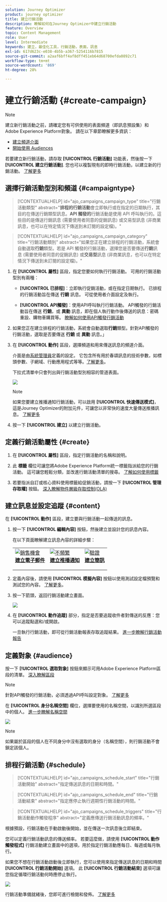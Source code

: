 ```yaml
---
solution: Journey Optimizer
product: journey optimizer
title: 建立行銷活動
description: 瞭解如何在Journey Optimizer中建立行銷活動
feature: Overview
topic: Content Management
role: User
level: Intermediate
keywords: 建立，最佳化工具，行銷活動，表面，訊息
exl-id: 617d623c-e038-4b5b-a367-5254116b7815
source-git-commit: a2aaf6bff4af8dff451eb64d68700efda0892c71
workflow-type: tm+mt
source-wordcount: '869'
ht-degree: 28%

---
```


# 建立行銷活動 {#create-campaign}

>[!NOTE]
>
>建立新行銷活動之前，請確定您有可供使用的表面頻道（即訊息預設集）和Adobe Experience Platform對象。 請在以下章節瞭解更多資訊：
>
>* [建立頻道介面](../configuration/channel-surfaces.md)
>* [開始使用 Audiences](../audience/about-audiences.md)

若要建立新行銷活動，請存取 **[!UICONTROL 行銷活動]** 功能表，然後按一下 **[!UICONTROL 建立行銷活動]**. 您也可以複製現有的即時行銷活動，以建立新的行銷活動。 [了解更多](modify-stop-campaign.md#duplicate)

## 選擇行銷活動型別和頻道 {#campaigntype}

>[!CONTEXTUALHELP]
>id="ajo_campaigns_campaign_type"
>title="行銷活動類型"
>abstract="**排程的行銷活動**&#x200B;會立即執行或在指定的日期執行，其目的在傳送行銷類型訊息。**API 觸發的**&#x200B;行銷活動是使用 API 呼叫執行的。這些目的是傳送行銷訊息 (需要使用者同意的促銷訊息) 或交易型訊息 (非商業訊息，也可以在特定情況下傳送到未訂閱的設定檔)。"

>[!CONTEXTUALHELP]
>id="ajo_campaigns_campaign_category"
>title="行銷活動類別"
>abstract="如果您正在建立排程的行銷活動，系統會自動選取&#x200B;**行銷**&#x200B;類型。若是 API 觸發的行銷活動，選擇您是否要傳送&#x200B;**行銷**&#x200B;訊息 (需要使用者同意的促銷訊息) 或&#x200B;**交易型**&#x200B;訊息 (非商業訊息，也可以在特定情況下傳送到未訂閱的設定檔)。"

1. 在 **[!UICONTROL 屬性]** 區段，指定您要如何執行行銷活動。 可用的行銷活動型別有兩種：

   * **[!UICONTROL 已排程]**：立即執行促銷活動，或在指定日期執行。 已排程的行銷活動旨在傳送 **行銷** 訊息。 可從使用者介面設定及執行。

   * **[!UICONTROL API觸發]**：使用API呼叫執行行銷活動。 API觸發的行銷活動旨在傳送 **行銷**，或 **異動** 訊息，即在個人執行動作後傳送的訊息：密碼重設、購物車購買等。 [瞭解如何使用API觸發行銷活動](api-triggered-campaigns.md)

1. 如果您正在建立排程的行銷活動，系統會自動選取&#x200B;**行銷**&#x200B;類型。針對API觸發的行銷活動，選取是否要傳送 **行銷** 或 **異動** 訊息。」

1. 在 **[!UICONTROL 動作]** 區段，選擇頻道和用來傳送訊息的頻道介面。

   介面是由[系統管理員](../start/path/administrator.md)定義的設定。 它包含所有用於春頌訊息的技術參數，如標頭參數、子網域、行動應用程式等等。[了解更多](../configuration/channel-surfaces.md)。

   下拉式清單中只會列出與行銷活動型別相容的管道表面。

   ![](assets/create-campaign-action.png)

   >[!NOTE]
   >
   >如果您要建立推播通知行銷活動，可以啟用 **[!UICONTROL 快速傳送模式]**，這是Journey Optimizer的附加元件，可讓您以非常快的速度大量傳送推播訊息。 [了解更多](../push/create-push.md#rapid-delivery)

1. 按一下 **[!UICONTROL 建立]** 以建立行銷活動。

## 定義行銷活動屬性 {#create}

1. 在 **[!UICONTROL 屬性]** 區段，指定行銷活動的名稱和說明。

   <!--To test the content of your message, toggle the **[!UICONTROL Content experiment]** option on. This allows you to test multiple variables of a delivery on populations samples, in order to define which treatment has the biggest impact on the targeted population.[Learn more about content experiment](../campaigns/content-experiment.md).-->

1. 此 **標籤** 欄位可讓您將Adobe Experience Platform統一標籤指派給您的行銷活動。 這可讓您輕鬆分類，並改進行銷活動清單的搜尋。 [了解如何使用標籤](../start/search-filter-categorize.md#tags)

1. 若要指派自訂或核心資料使用標籤給促銷活動，請按一下 **[!UICONTROL 管理存取權]** 按鈕。 [深入瞭解物件層級存取控制(OLA)](../administration/object-based-access.md)

## 建立訊息並設定追蹤 {#content}

在 **[!UICONTROL 動作]** 區段，建立要與行銷活動一起傳送的訊息。

1. 按一下 **[!UICONTROL 編輯內容]** 按鈕，然後建立並設計您的訊息內容。

   在以下頁面瞭解建立訊息內容的詳細步驟：

   <table style="table-layout:fixed">
    <tr style="border: 0;">
    <td>
    <a href="../email/create-email.md">
    <img alt="銷售機會" src="../assets/do-not-localize/email.jpg">
    </a>
    <div><a href="../email/create-email.md"><strong>建立電子郵件</strong>
    </div>
    <p>
    </td>
    <td>
    <a href="../push/create-push.md">
      <img alt="不頻繁" src="../assets/do-not-localize/push.jpg">
    </a>
    <div>
    <a href="../push/create-push.md"><strong>建立推播通知</strong></a>
    </div>
    <p>
    </td>
    <td>
    <a href="../sms/create-sms.md">
      <img alt="驗證" src="../assets/do-not-localize/sms.jpg">
    </a>
    <div>
    <a href="../sms/create-sms.md"><strong>建立簡訊</strong></a>
    </div>
    <p>
    </td>
    </tr>
    </table>

1. 定義內容後，請使用 **[!UICONTROL 模擬內容]** 按鈕以使用測試設定檔預覽和測試您的內容。 [了解更多](../email/preview.md)。

1. 按一下箭頭，返回行銷活動建立畫面。

   ![](assets/create-campaign-design.png)

1. 在 **[!UICONTROL 動作追蹤]** 部分，指定是否要追蹤收件者對傳送的反應：您可以追蹤點選和/或開啟。

   一旦執行行銷活動，即可從行銷活動報表存取追蹤結果。 [進一步瞭解行銷活動報告](../reports/campaign-global-report.md)

## 定義對象 {#audience}

按一下 **[!UICONTROL 選取對象]** 按鈕來顯示可用Adobe Experience Platform區段的清單。 [深入瞭解區段](../audience/about-audiences.md)

>[!NOTE]
>
>針對API觸發的行銷活動，必須透過API呼叫設定對象。 [了解更多](api-triggered-campaigns.md)

在 **[!UICONTROL 身分名稱空間]** 欄位，選擇要使用的名稱空間，以識別所選區段中的個人。 [進一步瞭解名稱空間](../event/about-creating.md#select-the-namespace)

![](assets/create-campaign-namespace.png)

>[!NOTE]
>
>如果屬於區段的個人在不同身分中沒有選取的身分（名稱空間），則行銷活動不會鎖定該個人。

<!--If you are are creating an API-triggered campaign, the **[!UICONTROL cURL request]** section allows you to retrieve the **[!UICONTROL Campaign ID]** to use in the API call. [Learn more](api-triggered-campaigns.md)-->

## 排程行銷活動 {#schedule}

>[!CONTEXTUALHELP]
>id="ajo_campaigns_schedule_start"
>title="行銷活動開始"
>abstract="指定傳送訊息的日期和時間。"

>[!CONTEXTUALHELP]
>id="ajo_campaigns_schedule_end"
>title="行銷活動結束"
>abstract="指定應停止執行週期性行銷活動的時間。"

>[!CONTEXTUALHELP]
>id="ajo_campaigns_schedule_triggers"
>title="行銷活動動作觸發程序"
>abstract="定義應傳送行銷活動訊息的頻率。"

根據預設，行銷活動在手動啟動後開始，並在傳送一次訊息後立即結束。

您可以定義行銷活動訊息的傳送頻率。 若要這麼做，請使用 **[!UICONTROL 動作觸發程式]** 行銷活動建立畫面中的選項，用於指定行銷活動應每日、每週或每月執行。

如果您不想在行銷活動啟動後立即執行，您可以使用來指定傳送訊息的日期和時間 **[!UICONTROL 行銷活動開始]** 選項。 此 **[!UICONTROL 行銷活動結束]** 選項可讓您指定循環行銷活動何時應停止執行。

![](assets/create-campaign-schedule.png)

行銷活動準備就緒後，您即可進行檢閱和發佈。 [了解更多](review-activate-campaign.md)
